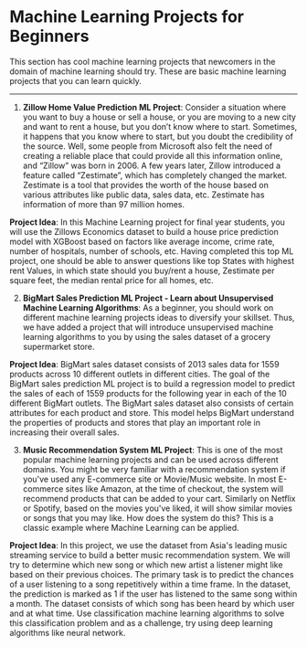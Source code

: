 # **Machine Learning Projects for Beginners**
This section has cool machine learning projects that newcomers in the domain of machine learning should try.
These are basic machine learning projects that you can learn quickly.

---------------------------------------------------------------------------------------------------------------------------------------------------------------------
1)  **Zillow Home Value Prediction ML Project**:
Consider a situation where you want to buy a house or sell a house, or you are moving to a new city and want to rent a house, but you don’t know where to start. Sometimes, it happens that you know where to start, but you doubt the credibility of the source. Well, some people from Microsoft also felt the need of creating a reliable place that could provide all this information online, and “Zillow” was born in 2006. A few years later, Zillow introduced a feature called “Zestimate”, which has completely changed the market. Zestimate is a tool that provides the worth of the house based on various attributes like public data, sales data, etc. Zestimate has information of more than 97 million homes.

**Project Idea**: In this Machine Learning project for final year students, you will use the Zillows Economics dataset to build a house price prediction model with XGBoost based on factors like average income, crime rate, number of hospitals, number of schools, etc. Having completed this top ML project, one should be able to answer questions like top States with highest rent Values, in which state should you buy/rent a house, Zestimate per square feet, the median rental price for all homes, etc.

2)  **BigMart Sales Prediction ML Project - Learn about Unsupervised Machine Learning Algorithms**:
As a beginner, you should work on different machine learning projects ideas to diversify your skillset. Thus, we have added a project that will introduce unsupervised machine learning algorithms to you by using the sales dataset of a grocery supermarket store.

**Project Idea**: BigMart sales dataset consists of 2013 sales data for 1559 products across 10 different outlets in different cities. The goal of the BigMart sales prediction ML project is to build a regression model to predict the sales of each of 1559 products for the following year in each of the 10 different BigMart outlets. The BigMart sales dataset also consists of certain attributes for each product and store. This model helps BigMart understand the properties of products and stores that play an important role in increasing their overall sales.

3)  **Music Recommendation System ML Project**:
This is one of the most popular machine learning projects and can be used across different domains. You might be very familiar with a recommendation system if you've used any E-commerce site or Movie/Music website. In most E-commerce sites like Amazon, at the time of checkout, the system will recommend products that can be added to your cart. Similarly on Netflix or Spotify, based on the movies you've liked, it will show similar movies or songs that you may like. How does the system do this? This is a classic example where Machine Learning can be applied.

**Project Idea**: In this project, we use the dataset from Asia's leading music streaming service to build a better music recommendation system. We will try to determine which new song or which new artist a listener might like based on their previous choices. The primary task is to predict the chances of a user listening to a song repetitively within a time frame. In the dataset, the prediction is marked as 1 if the user has listened to the same song within a month. The dataset consists of which song has been heard by which user and at what time. Use classification machine learning algorithms to solve this classification problem and as a challenge, try using deep learning algorithms like neural network.
